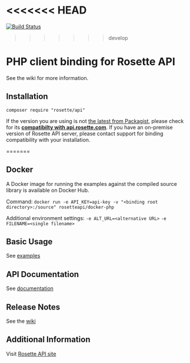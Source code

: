 <<<<<<< HEAD
=======
[![Build Status](https://travis-ci.org/rosette-api/php.svg?branch=develop)](https://travis-ci.org/rosette-api/php)

>>>>>>> develop
# PHP client binding for Rosette API #
See the wiki for more information.

## Installation ##
`composer require "rosette/api"`

If the version you are using is not [the latest from Packagist](https://packagist.org/packages/rosette/api),
please check for its [**compatibilty with api.rosette.com**](https://developer.rosette.com/features-and-functions?php).
If you have an on-premise version of Rosette API server, please contact support for
binding compatibility with your installation.

=======
## Docker ##
A Docker image for running the examples against the compiled source library is available on Docker Hub.

Command: `docker run -e API_KEY=api-key -v "<binding root directory>:/source" rosetteapi/docker-php`

Additional environment settings:
`-e ALT_URL=<alternative URL>`
`-e FILENAME=<single filename>`

## Basic Usage ##
See [examples](examples)

## API Documentation ##
See [documentation](http://rosette-api.github.io/php)

## Release Notes
See the [wiki](https://github.com/rosette-api/php/wiki/Release-Notes)

## Additional Information ##
Visit [Rosette API site](https://developer.rosette.com)
